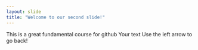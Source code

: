 ```yaml
---
layout: slide
title: "Welcome to our second slide!"
---
```


This is a great fundamental course for github
Your text
Use the left arrow to go back!
